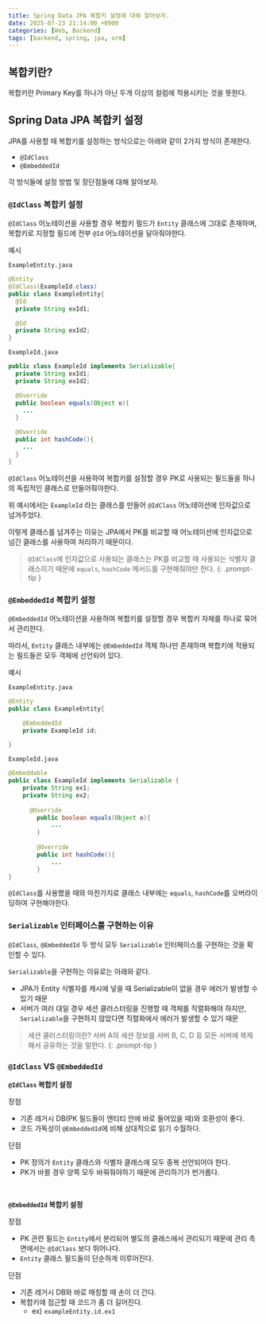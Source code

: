 ```yaml
---
title: Spring Data JPA 복합키 설정에 대해 알아보자.
date: 2025-07-23 21:14:00 +0900
categories: [Web, Backend]
tags: [backend, spring, jpa, orm]
---
```


## **복합키란?**
복합키란 Primary Key를 하나가 아닌 두개 이상의 컬럼에 적용시키는 것을 뜻한다.

## **Spring Data JPA 복합키 설정**
JPA를 사용할 때 복합키를 설정하는 방식으로는 아래와 같이 2가지 방식이 존재한다.

- `@IdClass`
- `@EmbeddedId`

각 방식들에 설정 방법 및 장단점들에 대해 알아보자.

### **`@IdClass` 복합키 설정**
`@IdClass` 어노테이션을 사용할 경우 복합키 필드가 `Entity` 클래스에 그대로 존재하며, 복합키로 지정할 필드에 전부 `@Id` 어노테이션을 달아줘야한다.

예시

`ExampleEntity.java`
```java
@Entity
@IdClass(ExampleId.class)
public class ExampleEntity{
  @Id
  private String exId1;

  @Id
  private String exId2;
}
```

`ExampleId.java`
```java
public class ExampleId implements Serializable{
  private String exId1;
  private String exId2;

  @Override
  public boolean equals(Object o){
    ...
  }

  @Override
  public int hashCode(){
    ...
  }
}
```

`@IdClass` 어노테이션을 사용하여 복합키를 설정할 경우 PK로 사용되는 필드들을 하나의 독립적인 클래스로 만들어줘야한다.

위 예시에서는 `ExampleId` 라는 클래스를 만들어 `@IdClass` 어노테이션에 인자값으로 넘겨주었다.

이렇게 클래스를 넘겨주는 이유는 JPA에서 PK를 비교할 때 어노테이션에 인자값으로 넘긴 클래스를 사용하여 처리하기 때문이다.

> `@IdClass`에 인자값으로 사용되는 클래스는 PK를 비교할 때 사용되는 식별자 클래스이기 때문에 `equals`, `hashCode` 메서드를 구현해줘야만 한다.
{: .prompt-tip }

### **`@EmbeddedId` 복합키 설정**
`@EmbeddedId` 어노테이션을 사용하여 복합키를 설정할 경우 복합키 자체를 하나로 묶어서 관리한다.<br>

따라서, `Entity` 클래스 내부에는 `@EmbeddedId` 객체 하나만 존재하며 복합키에 적용되는 필드들은 모두 객체에 선언되어 있다.

예시

`ExampleEntity.java`
```java
@Entity
public class ExampleEntity{

	@EmbeddedId
	private ExampleId id;

}
```

`ExampleId.java`
```java
@Embeddable
public class ExampleId implements Serializable {
    private String ex1;
    private String ex2;
    
	  @Override
		public boolean equals(Object o){
			...
		}
		
		@Override
		public int hashCode(){
			...
		}
}
```

`@IdClass`를 사용했을 때와 마찬가지로 클래스 내부에는 `equals`, `hashCode`를 오버라이딩하여 구현해야한다.

### **`Serializable` 인터페이스를 구현하는 이유**
`@IdClass`, `@EmbeddedId` 두 방식 모두 `Serializable` 인터페이스를 구현하는 것을 확인할 수 있다.

`Serializable`을 구현하는 이유로는 아래와 같다.
- JPA가 Entity 식별자를 캐시에 넣을 때 Serializable이 없을 경우 에러가 발생할 수 있기 때문
- 서버가 여러 대일 경우 세션 클러스터링을 진행할 때 객체를 직렬화해야 하지만, `Serializable`을 구현하지 않았다면 직렬화에서 에러가 발생할 수 있기 때문

> 세션 클러스터링이란? 서버 A의 세션 정보를 서버 B, C, D 등 모든 서버에 복제해서 공유하는 것을 말한다.
{: .prompt-tip }

### **`@IdClass` VS `@EmbeddedId`**
**`@IdClass` 복합키 설정**

장점
- 기존 레거시 DB(PK 필드들이 엔티티 안에 바로 들어있을 때)와 호환성이 좋다.
- 코드 가독성이 `@EmbeddedId`에 비해 상대적으로 읽기 수월하다.

단점
- PK 정의가 `Entity` 클래스와 식별자 클래스에 모두 중복 선언되어야 한다.
- PK가 바뀔 경우 양쪽 모두 바꿔줘야하기 때문에 관리하기가 번거롭다.

<br>

**`@EmbeddedId` 복합키 설정**

장점
- PK 관련 필드는 `Entity`에서 분리되어 별도의 클래스에서 관리되기 때문에 관리 측면에서는 `@IdClass` 보다 뛰어나다.
- `Entity` 클래스 필드들이 단순하게 이루어진다.

단점
- 기존 레거시 DB와 바로 매칭할 때 손이 더 간다.
- 복합키에 접근할 때 코드가 좀 더 길어진다.
  - ex) `exampleEntity.id.ex1`